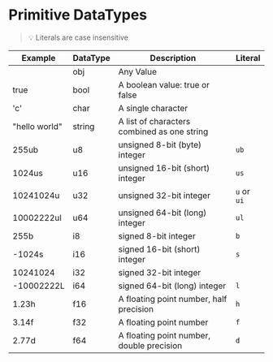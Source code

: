 # Primitive DataTypes

> 💡 Literals are case insensitive

| Example       | DataType | Description                                 | Literal     |
|---------------|----------|---------------------------------------------|-------------|
|               | obj      | Any Value                                   |             |
| true          | bool     | A boolean value: true or false              |             |
| 'c'           | char     | A single character                          |             |
| "hello world" | string   | A list of characters combined as one string |             |
| 255ub         | u8       | unsigned 8-bit (byte) integer               | `ub`        |
| 1024us        | u16      | unsigned 16-bit (short) integer             | `us`        |
| 10241024u     | u32      | unsigned 32-bit integer                     | `u` or `ui` |
| 10002222ul    | u64      | unsigned 64-bit (long) integer              | `ul`        |
| 255b          | i8       | signed 8-bit integer                        | `b`         |
| -1024s        | i16      | signed 16-bit (short) integer               | `s`         |
| 10241024      | i32      | signed 32-bit integer                       |             |
| -10002222L    | i64      | signed 64-bit (long) integer                | `l`         |
| 1.23h         | f16      | A floating point number, half precision     | `h`         |
| 3.14f         | f32      | A floating point number                     | `f`         |
| 2.77d         | f64      | A floating point number, double precision   | `d`         |

